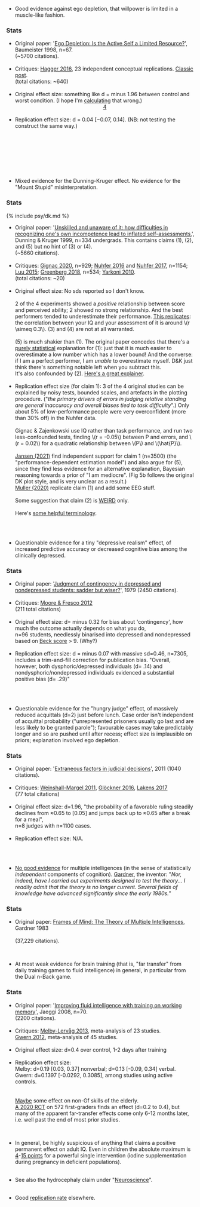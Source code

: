 

* Good evidence against <span class="b">ego depletion</span>, that willpower is limited in a muscle-like fashion.
<div class="accordion">
	<h3>Stats</h3>
	<div>
		<ul>
			<li><span class="b">Original paper</span>: '<a href="{{bau}}">Ego Depletion: Is the Active Self a Limited Resource?</a>', Baumeister 1998, n=67.
				<br>(&#126;5700 citations).</li><br>
			<li><span class="b">Critiques</span>: <a href="{{many2}}">Hagger 2016</a>, 23 independent conceptual replications. <a href="https://pigee.wordpress.com/2018/06/15/eyes-wide-shut-or-eyes-wide-open/">Classic post</a>.
				<br>
			(total citations: &#126;640)</li><br>
			<li><span class="b">Original effect size</span>: something like d = minus 1.96 between control and worst condition. (I hope I'm <a href="{{code}}">calculating</a> that wrong.)	<br>
				<center><a href="#fn:4" id="fnref:4">4</a></center>
			</li><br>
			<li>
				<span class="b">Replication effect size</span>: d = 0.04 [−0.07, 0.14]. (NB: not testing the construct the same way.)
			</li><br>
		</ul>
		<br><br><br><br>
	</div>
</div><a name="dk"></a><br>

* Mixed evidence for the <span class="b">Dunning-Kruger effect</span>. No evidence for the "Mount Stupid" misinterpretation.

<div class="accordion">
	<h3>Stats</h3>
	<div>
		{%	include psy/dk.md 	%}
	<!--  -->
		<ul>
			<li><span class="b">Original paper</span>: '<a href="{{dk}}">Unskilled and unaware of it: how difficulties in recognizing one's own incompetence lead to inflated self-assessments.</a>', Dunning & Kruger 1999, n=334 undergrads. This contains claims (1), (2), and (5) but no hint of (3) or (4).
				<br>(&#126;5660 citations).</li><br>
			<li><span class="b">Critiques</span>: <a href="{{gig}}">Gignac 2020</a>, n=929; <a href="{{nuh16}}">Nuhfer 2016</a> and <a href="{{nuh}}">Nuhfer 2017</a>, n=1154;	<a href="{{luu}}">Luu 2015</a>; <a href="{{greenberg}}">Greenberg 2018</a>, n=534; <a href="{{yark}}">Yarkoni 2010</a>.
				<br>
			(total citations: &#126;20)</li><br>
			<li>
				<span class="b">Original effect size</span>: No sds reported so I don't know.<br><br>
				2 of the 4 experiments showed a <i>positive</i> relationship between score and perceived ability; 2 showed no strong relationship. And the best performers tended to underestimate their performance. <a href="{{gig}}">This replicates</a>: the correlation between your IQ and your assessment of it is around \(r \simeq 0.3\). (3) and (4) are not at all warranted.<br><br> 
				<!--  -->
				(5) is much shakier than (1). The original paper concedes that there's a <a href="{{dkmath}}">purely statistical</a> explanation for (1): just that it is much easier to overestimate a low number which has a lower bound! And the converse: if I am a perfect performer, I am <i>unable</i> to overestimate myself. D&K just think there's something notable left when you subtract this.<br> It's also confounded by (2). <a href="{{buhr}}">Here's a great explainer</a>.
			</li>
			<br>
			<li>
				<span class="b">Replication effect size</span> (for claim 1): 3 of the 4 original studies can be explained by noisy tests, bounded scales, and artefacts in the plotting procedure. ("<i>the primary drivers of errors in judging relative standing are general inaccuracy and overall biases tied to task difficulty</i>".) Only about 5% of low-performance people were very overconfident (more than 30% off) in the Nuhfer data.
				<br><br> 
				Gignac & Zajenkowski use IQ rather than task performance, and run two less-confounded tests, finding \(r = -0.05\) between P and errors, and \(r = 0.02\) for a quadratic relationship between \(P\) and \(\hat{P}\).
				<br><br>
				<a href="{{jansen}}">Jansen (2021)</a> find independent support for claim 1 (n=3500) (the "performance-dependent estimation model") and also argue for (5), since they find less evidence for an alternative explanation, Bayesian reasoning towards a prior of "I am mediocre". (Fig 5b follows the original DK plot style, and is very unclear as a result.)<br>
				<a href="{{muller}}">Muller (2020)</a> replicate claim (1) and add some EEG stuff.
				<br><br> 
				Some suggestion that claim (2) is <a href="{{weird}}">WEIRD</a> only.</li><br>
<!--  -->
				Here's <a href="{{moore}}">some helpful terminology</a>.
		</ul>
		<br>
	</div>
</div><br>

* Questionable evidence for a tiny "<span class="b">depressive realism</span>" effect, of increased predictive accuracy or decreased cognitive bias among the clinically depressed.
<div class="accordion">
	<h3>Stats</h3>
	<div>
		<ul>
			<li><span class="b">Original paper</span>: '<a href="{{allow}}">Judgment of contingency in depressed and nondepressed students: sadder but wiser?</a>', 1979 (2450 citations).</li><br>
			<li><span class="b">Critiques</span>: <a href="{{depr}}">Moore & Fresco 2012</a> <br>
			(211 total citations)</li><br>
			<li><span class="b">Original effect size</span>: d= minus 0.32 for bias about 'contingency', how much the outcome actually depends on what you do,<br> n=96 students, needlessly binarised into depressed and nondepressed based on <a href="{{beck}}">Beck score</a> > 9. (Why?)</li><br>
			<li><span class="b">Replication effect size</span>: d = minus 0.07 with massive sd=0.46, n=7305, includes a trim-and-fill correction for publication bias. "Overall, however, both dysphoric/depressed individuals (d= .14) and nondysphoric/nondepressed individuals evidenced a substantial positive bias (d= .29)"</li><br>
		</ul>
	</div>
</div><br>
<!-- https://aeon.co/essays/the-voice-of-sadness-is-censored-as-sick-what-if-its-sane -->


* Questionable evidence for the "<span class="b">hungry judge</span>" effect, of massively reduced acquittals (d=2) just before lunch. Case order isn't independent of acquittal probability ("unrepresented prisoners usually go last and are less likely to be granted parole"); favourable cases may take predictably longer and so are pushed until after recess; effect size is implausible on priors; explanation involved ego depletion.
<div class="accordion">
	<h3>Stats</h3>
	<div>
		<ul>
			<li><span class="b">Original paper</span>: '<a href="{{danziger}}">Extraneous factors in judicial decisions</a>', 2011 (1040 citations).</li><br>
			<li><span class="b">Critiques</span>: <a href="{{hungry}}">Weinshall-Margel 2011</a>, <a href="{{hung}}">Glöckner 2016</a>, <a href="{{jud}}">Lakens 2017</a> <br>
			(77 total citations)</li><br>
			<li><span class="b">Original effect size</span>: d=1.96, "the probability of a favorable ruling steadily declines from ≈0.65 to [0.05] and jumps back up to ≈0.65 after a break for a meal",<br> n=8 judges with n=1100 cases.</li><br>
			<li><span class="b">Replication effect size</span>: N/A.</li><br>
		</ul>
	</div>
</div><br>


* <a href="{{water}}">No good evidence</a> for <span class="b">multiple intelligences</span> (in the sense of statistically _independent_ components of cognition). <a href="{{gard}}">Gardner</a>, the inventor: "<i>Nor, indeed, have I carried out experiments designed to test the theory... I readily admit that the theory is no longer current. Several fields of knowledge have advanced significantly since the early 1980s.</i>"
<div class="accordion">
	<h3>Stats</h3>
	<div>
		<ul>
	<li><span class="b">Original paper</span>: <a href="{{gardner2}}">Frames of Mind: The Theory of Multiple Intelligences</a>, Gardner 1983 </li><br>
	(37,229 citations).<br>
	</ul>
	</div>
</div><br>



* At most weak evidence for <span class="b">brain training</span> (that is, "far transfer" from daily training games to fluid intelligence) in general, in particular from the Dual n-Back game. 
<div class="accordion">
	<h3>Stats</h3>
	<div>
	<ul>
<!--  -->
	<li><span class="b">Original paper</span>: '<a href="{{jaeggi}}">Improving fluid intelligence with training on working memory</a>', Jaeggi 2008, n=70.
		<br>(2200 citations).
	</li><br>
	<li>
		<span class="b">Critiques</span>: <a href="{{merby}}">Melby-Lervåg 2013</a>, meta-analysis of 23 studies. <br>
		<a href="{{dnb}}">Gwern 2012</a>, meta-analysis of 45 studies.
	</li><br>
	<li><span class="b">Original effect size</span>: d=0.4 over control, 1-2 days after training</li><br>
	<li><span class="b">Replication effect size</span>: <br>
		Melby: d=0.19 [0.03, 0.37] nonverbal; d=0.13 [-0.09, 0.34] verbal.<br>
		Gwern: d=0.1397 [-0.0292, 0.3085], among studies using active controls.
	</li><br><br>
	<a href="{{lamp}}">Maybe</a> some effect on non-Gf skills of the elderly.<br>
	<a href="{{trainrct}}">A 2020 RCT</a> on 572 first-graders finds an effect (d=0.2 to 0.4), but many of the apparent far-transfer effects come only 6-12 months later, i.e. well past the end of most prior studies.
<!--  -->
	</ul>
	</div>
</div><br>

* In general, be highly suspicious of anything that claims a positive permanent effect on adult IQ. Even in children the absolute maximum is <a href="{{give}}">4</a>-<a href="{{iod}}">15 points</a> for a powerful single intervention (iodine supplementation during pregnancy in deficient populations).<br><br>


* See also the hydrocephaly claim under "<a href="#neuro">Neuroscience</a>".<br><br>


* Good <a href="{{repcog}}">replication rate</a> elsewhere.

<br>
